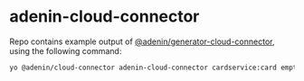 # adenin-cloud-connector

Repo contains example output of [@adenin/generator-cloud-connector](https://www.npmjs.com/package/@adenin/generator-cloud-connector), using the following command:

```bash
yo @adenin/cloud-connector adenin-cloud-connector cardservice:card emptyservice:empty sqlservice:sql
```
